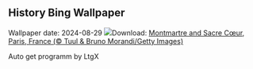 ## History Bing Wallpaper
Wallpaper date: 2024-08-29
![](https://www.bing.com/th?id=OHR.ParalympicsParis_EN-CA3661228731_UHD.jpg&w=1000)Download: [Montmartre and Sacre Cœur, Paris, France (© Tuul & Bruno Morandi/Getty Images)](https://www.bing.com/th?id=OHR.ParalympicsParis_EN-CA3661228731_UHD.jpg)

Auto get programm by LtgX
